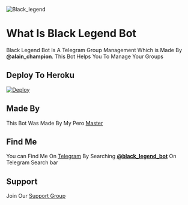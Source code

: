 ![Black_legend](https://telegra.ph/file/c6c0e74543b8605ddd650.jpg)

# What Is Black Legend Bot

Black Legend Bot Is A Telegram Group Management Which is Made By <b>@alain_champion</b>. This Bot Helps You To Manage Your Groups

## Deploy To Heroku

[![Deploy](https://www.herokucdn.com/deploy/button.svg)](https://heroku.com/deploy?template=https://github.com/infotechbro/black_legend)

## Made By

This Bot Was Made By My Pero [Master](https://t.me/alain-champion)

## Find Me

You can Find Me On [Telegram](https://t.me/black_legend_bot) By Searching <b>[@black_legend_bot](https://t.me/black_legend_bot)</b> On Telegram Search bar

## Support 

Join Our [Support Group](https://t.me/blck_legend_support)
